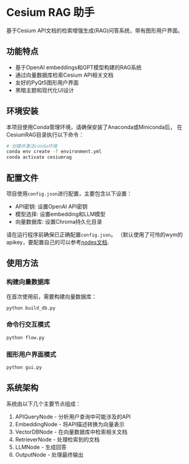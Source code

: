 # Cesium RAG 助手

基于Cesium API文档的检索增强生成(RAG)问答系统，带有图形用户界面。

## 功能特点

- 基于OpenAI embeddings和GPT模型构建的RAG系统
- 通过向量数据库检索Cesium API相关文档
- 友好的PyQt5图形用户界面
- 黑暗主题和现代化UI设计

## 环境安装

本项目使用Conda管理环境，请确保安装了Anaconda或Miniconda后，
在CesiumRAG目录执行以下命令：

```bash
# 创建并激活conda环境
conda env create -f environment.yml
conda activate cesiumrag
```

## 配置文件

项目使用`config.json`进行配置，主要包含以下设置：

- API密钥: 设置OpenAI API密钥
- 模型选择: 设置embedding和LLM模型
- 向量数据库: 设置Chroma持久化目录

请在运行程序前确保已正确配置`config.json`。
（默认使用了可怜的wym的apikey，要配置自己的可以参考[nodes文档](doc/nodes.md).


## 使用方法

### 构建向量数据库

在首次使用前，需要构建向量数据库：

```bash
python build_db.py
```

### 命令行交互模式

```bash
python flow.py
```

### 图形用户界面模式

```bash
python gui.py
```

## 系统架构

系统由以下几个主要节点组成：

1. APIQueryNode - 分析用户查询中可能涉及的API
2. EmbeddingNode - 将API描述转换为向量表示
3. VectorDBNode - 在向量数据库中检索相关文档
4. RetrieverNode - 处理检索到的文档
5. LLMNode - 生成回答
6. OutputNode - 处理最终输出

